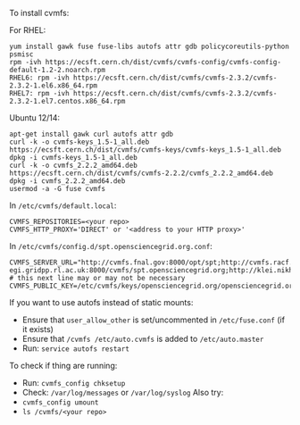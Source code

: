 To install cvmfs:

For RHEL:

```
yum install gawk fuse fuse-libs autofs attr gdb policycoreutils-python psmisc 
rpm -ivh https://ecsft.cern.ch/dist/cvmfs/cvmfs-config/cvmfs-config-default-1.2-2.noarch.rpm
RHEL6: rpm -ivh https://ecsft.cern.ch/dist/cvmfs/cvmfs-2.3.2/cvmfs-2.3.2-1.el6.x86_64.rpm
RHEL7: rpm -ivh https://ecsft.cern.ch/dist/cvmfs/cvmfs-2.3.2/cvmfs-2.3.2-1.el7.centos.x86_64.rpm
```

Ubuntu 12/14:

```
apt-get install gawk curl autofs attr gdb
curl -k -o cvmfs-keys_1.5-1_all.deb https://ecsft.cern.ch/dist/cvmfs/cvmfs-keys/cvmfs-keys_1.5-1_all.deb
dpkg -i cvmfs-keys_1.5-1_all.deb
curl -k -o cvmfs_2.2.2_amd64.deb https://ecsft.cern.ch/dist/cvmfs/cvmfs-2.2.2/cvmfs_2.2.2_amd64.deb
dpkg -i cvmfs_2.2.2_amd64.deb
usermod -a -G fuse cvmfs
```

In `/etc/cvmfs/default.local`:

```
CVMFS_REPOSITORIES=<your repo>
CVMFS_HTTP_PROXY='DIRECT' or '<address to your HTTP proxy>'
```

In `/etc/cvmfs/config.d/spt.opensciencegrid.org.conf`:

```
CVMFS_SERVER_URL="http://cvmfs.fnal.gov:8000/opt/spt;http://cvmfs.racf.bnl.gov:8000/opt/spt;http://cvmfs-egi.gridpp.rl.ac.uk:8000/cvmfs/spt.opensciencegrid.org;http://klei.nikhef.nl/cvmfs/spt.opensciencegrid.org;http://cvmfs02.grid.sinica.edu.tw/cvmfs/spt.opensciencegrid.org"
# this next line may or may not be necessary
CVMFS_PUBLIC_KEY=/etc/cvmfs/keys/opensciencegrid.org/opensciencegrid.org.pub
```

If you want to use autofs instead of static mounts:

* Ensure that `user_allow_other` is set/uncommented in `/etc/fuse.conf` (if it exists)
* Ensure that `/cvmfs /etc/auto.cvmfs` is added to `/etc/auto.master` 
* Run: `service autofs restart`

To check if thing are running:

* Run: `cvmfs_config chksetup`
* Check:  `/var/log/messages` or `/var/log/syslog`
Also try:
* `cvmfs_config umount`
* `ls /cvmfs/<your repo>`
